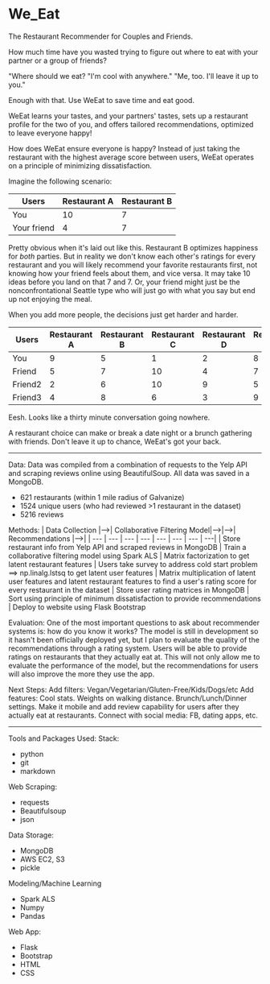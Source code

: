# We_Eat
The Restaurant Recommender for Couples and Friends.  

How much time have you wasted trying to figure out where to eat with your partner or a group of friends?

  "Where should we eat? 
      "I'm cool with anywhere."
        "Me, too.  I'll leave it up to you."

Enough with that.  Use WeEat to save time and eat good.

WeEat learns your tastes, and your partners' tastes, sets up a restaurant profile for the two of you, and offers tailored recommendations, optimized to leave everyone happy!

How does WeEat ensure everyone is happy?  Instead of just taking the restaurant with the highest average score between users, WeEat operates on a principle of minimizing dissatisfaction.  

Imagine the following scenario:

Users | Restaurant A | Restaurant B 
--- | --- | ---
You | 10 | 7 | 
Your friend | 4 | 7

Pretty obvious when it's laid out like this.  Restaurant B optimizes happiness for *both* parties.  But in reality we don't know each other's ratings for every restaurant and you will likely recommend your favorite restaurants first, not knowing how your friend feels about them, and vice versa.  It may take 10 ideas before you land on that 7 and 7.  Or, your friend might just be the nonconfrontational Seattle type who will just go with what you say but end up not enjoying the meal. 

When you add more people, the decisions just get harder and harder.

Users | Restaurant A | Restaurant B | Restaurant C | Restaurant D | Restaurant E
--- | --- | --- | --- | --- | ---
You | 9 | 5 | 1 | 2 | 8 | 6
Friend | 5 | 7 | 10 | 4 | 7 | 3
Friend2 | 2 | 6 | 10 | 9 | 5 | 4
Friend3 | 4 | 8 | 6 | 3 | 9 | 7

Eesh.  Looks like a thirty minute conversation going nowhere.

A restaurant choice can make or break a date night or a brunch gathering with friends.  Don't leave it up to chance, WeEat's got your back.

---
Data:
Data was compiled from a combination of requests to the Yelp API and scraping reviews online using BeautifulSoup. All data was saved in a MongoDB.
- 621 restaurants (within 1 mile radius of Galvanize)
- 1524 unique users (who had reviewed >1 restaurant in the dataset)
- 5216 reviews

Methods:
| Data Collection |-->| Collaborative Filtering Model|-->|-->| Recommendations |-->|
| --- | --- | --- | --- | --- | --- | --- | ---|
| Store restaurant info from Yelp API and scraped reviews in MongoDB | Train a collaborative filtering model using Spark ALS | Matrix factorization to get latent restaurant features | Users take survey to address cold start problem ==> np.linalg.lstsq to get latent user features | Matrix multiplication of latent user features and latent restaurant features to find a user's rating score for every restaurant in the dataset | Store user rating matrices in MongoDB | Sort using principle of minimum dissatisfaction to provide recommendations |  Deploy to website using Flask Bootstrap

Evaluation:
One of the most important questions to ask about recommender systems is: how do you know it works?  The model is still in development so it hasn't been officially deployed yet, but I plan to evaluate the quality of the recommendations through a rating system.  Users will be able to provide ratings on restaurants that they actually eat at.  This will not only allow me to evaluate the performance of the model, but the recommendations for users will also improve the more they use the app.

Next Steps:
Add filters: Vegan/Vegetarian/Gluten-Free/Kids/Dogs/etc
Add features: Cool stats. Weights on walking distance. Brunch/Lunch/Dinner settings. 
Make it mobile and add review capability for users after they actually eat at restaurants.
Connect with social media: FB, dating apps, etc.

---
Tools and Packages Used:
Stack:
* python
* git
* markdown

Web Scraping:
* requests
* Beautifulsoup
* json

Data Storage:
* MongoDB
* AWS EC2, S3
* pickle

Modeling/Machine Learning
* Spark ALS
* Numpy
* Pandas

Web App:
* Flask
* Bootstrap
* HTML
* CSS






